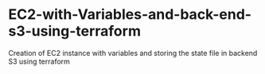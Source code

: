 # EC2-with-Variables-and-back-end-s3-using-terraform
Creation of EC2 instance with variables and storing the state file in backend S3 using terraform
